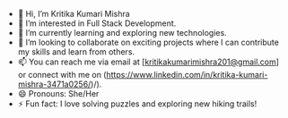 - 👋 Hi, I’m Kritika Kumari Mishra
- 👀 I’m interested in Full Stack Development.
- 🌱 I’m currently learning and exploring new technologies.
- 💞️ I’m looking to collaborate on exciting projects where I can contribute my skills and learn from others.
- 📫 You can reach me via email at [kritikakumarimishra201@gmail.com] or connect with me on (https://www.linkedin.com/in/kritika-kumari-mishra-3471a0256/)/).
- 😄 Pronouns: She/Her
- ⚡ Fun fact: I love solving puzzles and exploring new hiking trails!


